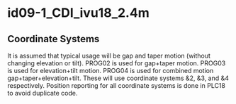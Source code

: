 # id09-1_CDI_ivu18_2.4m

## Coordinate Systems
It is assumed that typical usage will be gap and taper motion (without changing elevation or tilt).  PROG02 is used for gap+taper motion.  PROG03 is used for elevation+tilt motion.  PROG04 is used for combined motion gap+taper+elevation+tilt.  These will use coordinate systems &2, &3, and &4 respectively.  Position reporting for all coordinate systems is done in PLC18 to avoid duplicate code.
